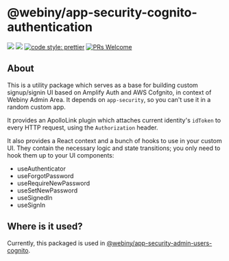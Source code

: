 # @webiny/app-security-cognito-authentication

[![](https://img.shields.io/npm/dw/webiny-commodo.svg)](https://www.npmjs.com/package/webiny-commodo)
[![](https://img.shields.io/npm/v/webiny-commodo.svg)](https://www.npmjs.com/package/webiny-commodo)
[![code style: prettier](https://img.shields.io/badge/code_style-prettier-ff69b4.svg?style=flat-square)](https://github.com/prettier/prettier)
[![PRs Welcome](https://img.shields.io/badge/PRs-welcome-brightgreen.svg?style=flat-square)](http://makeapullrequest.com)

## About

This is a utility package which serves as a base for building custom signup/signin UI based on Amplify Auth and AWS Cofgnito, in context of Webiny Admin Area. It depends on `app-security`, so you can't use it in a random custom app.

It provides an ApolloLink plugin which attaches current identity's `idToken` to every HTTP request, using the `Authorization` header.

It also provides a React context and a bunch of hooks to use in your custom UI. They contain the necessary logic and state transitions; you only need to hook them up to your UI components:

- useAuthenticator
- useForgotPassword
- useRequireNewPassword
- useSetNewPassword
- useSignedIn
- useSignIn

## Where is it used?

Currently, this packaged is used in [@webiny/app-security-admin-users-cognito](../app-security-admin-users-cognito).
